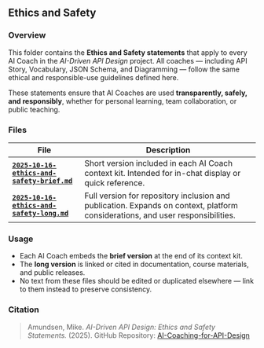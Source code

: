 ## Ethics and Safety

### Overview

This folder contains the **Ethics and Safety statements** that apply to every AI Coach in the *AI-Driven API Design* project.
All coaches — including API Story, Vocabulary, JSON Schema, and Diagramming — follow the same ethical and responsible-use guidelines defined here.

These statements ensure that AI Coaches are used **transparently, safely, and responsibly**, whether for personal learning, team collaboration, or public teaching.

### Files

| File                                                                                 | Description                                                                                                                    |
| ------------------------------------------------------------------------------------ | ------------------------------------------------------------------------------------------------------------------------------ |
| **[`2025-10-16-ethics-and-safety-brief.md`](2025-10-16-ethics-and-safety-brief.md)** | Short version included in each AI Coach context kit. Intended for in-chat display or quick reference.                          |
| **[`2025-10-16-ethics-and-safety-long.md`](2025-10-16-ethics-and-safety-long.md)**   | Full version for repository inclusion and publication. Expands on context, platform considerations, and user responsibilities. |

### Usage

* Each AI Coach embeds the **brief version** at the end of its context kit.
* The **long version** is linked or cited in documentation, course materials, and public releases.
* No text from these files should be edited or duplicated elsewhere — link to them instead to preserve consistency.

### Citation

> Amundsen, Mike. *AI-Driven API Design: Ethics and Safety Statements.*
> (2025). GitHub Repository: [AI-Coaching-for-API-Design](https://github.com/mamund/ai-coaching)

